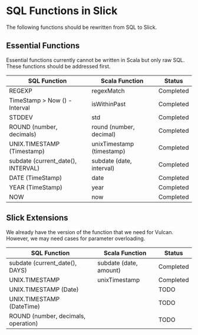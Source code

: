  SQL Functions in Slick 
==========================

The following functions should be rewritten from SQL to Slick.

## Essential Functions

Essential functions currently cannot be written in Scala but only raw SQL. These functions should be addressed first.

| SQL Function                        | Scala Function           | Status             | 
| ----------------------------------- | ---------------------    | -------------------| 
| REGEXP                              | regexMatch               | Completed          |
| TimeStamp > Now () - Interval       | isWithinPast             | Completed          |
| STDDEV                              | std                      | Completed          |
| ROUND (number, decimals)            | round (number, decimal)  | Completed          |
| UNIX.TIMESTAMP (Timestamp)          | unixTimestamp (timestamp)| Completed          |
| subdate (current_date(), INTERVAL)  | subdate (date, interval) | Completed          |
| DATE (TimeStamp)                    | date                     | Completed          |
| YEAR (TimeStamp)                    | year                     | Completed          |
| NOW                                 | now                      | Completed          |



## Slick Extensions

We already have the version of the function that we need for Vulcan.
However, we may need cases for parameter overloading.

| SQL Function                        | Scala Function           | Status             | 
| ----------------------------------- | ---------------------    | -------------------| 
| subdate (current_date(), DAYS)      | subdate (date, amount)   | Completed          |
| UNIX.TIMESTAMP                      | unixTimestamp            | Completed          |
| UNIX.TIMESTAMP (Date)               |                          | TODO               |
| UNIX.TIMESTAMP (DateTime)           |                          | TODO               |
| ROUND (number, decimals, operation) |                          | TODO               |
